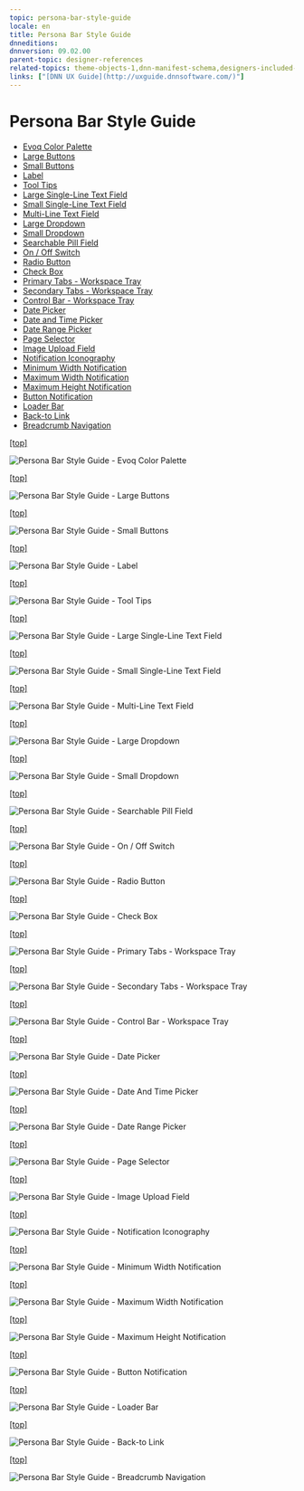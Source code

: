 ```yaml
---
topic: persona-bar-style-guide
locale: en
title: Persona Bar Style Guide
dnneditions: 
dnnversion: 09.02.00
parent-topic: designer-references
related-topics: theme-objects-1,dnn-manifest-schema,designers-included-modules-overview,requirements,product-versions,dnn-overview,control-bar-to-persona-bar,persona-bar-by-role,dnn-license,DNN-security,more-resources
links: ["[DNN UX Guide](http://uxguide.dnnsoftware.com/)"]
---
```


# Persona Bar Style Guide

*   [Evoq Color Palette](#ref-persona-bar-style-guide__evoq-color-palette)
*   [Large Buttons](#ref-persona-bar-style-guide__large-buttons)
*   [Small Buttons](#ref-persona-bar-style-guide__small-buttons)
*   [Label](#ref-persona-bar-style-guide__label)
*   [Tool Tips](#ref-persona-bar-style-guide__tool-tips)
*   [Large Single-Line Text Field](#ref-persona-bar-style-guide__large-single-line-text-field)
*   [Small Single-Line Text Field](#ref-persona-bar-style-guide__small-single-line-text-field)
*   [Multi-Line Text Field](#ref-persona-bar-style-guide__multi-line-text-field)
*   [Large Dropdown](#ref-persona-bar-style-guide__large-dropdown)
*   [Small Dropdown](#ref-persona-bar-style-guide__small-dropdown)
*   [Searchable Pill Field](#ref-persona-bar-style-guide__searchable-pill-field)
*   [On / Off Switch](#ref-persona-bar-style-guide__on-off-switch)
*   [Radio Button](#ref-persona-bar-style-guide__radio-button)
*   [Check Box](#ref-persona-bar-style-guide__check-box)
*   [Primary Tabs - Workspace Tray](#ref-persona-bar-style-guide__primary-tabs)
*   [Secondary Tabs - Workspace Tray](#ref-persona-bar-style-guide__secondary-tabs)
*   [Control Bar - Workspace Tray](#ref-persona-bar-style-guide__control-bar)
*   [Date Picker](#ref-persona-bar-style-guide__date-picker)
*   [Date and Time Picker](#ref-persona-bar-style-guide__date-and-time-picker)
*   [Date Range Picker](#ref-persona-bar-style-guide__date-range-picker)
*   [Page Selector](#ref-persona-bar-style-guide__page-selector)
*   [Image Upload Field](#ref-persona-bar-style-guide__image-upload-field)
*   [Notification Iconography](#ref-persona-bar-style-guide__notification-iconography)
*   [Minimum Width Notification](#ref-persona-bar-style-guide__minimum-width-notification)
*   [Maximum Width Notification](#ref-persona-bar-style-guide__maximum-width-notification)
*   [Maximum Height Notification](#ref-persona-bar-style-guide__maximum-height-notification)
*   [Button Notification](#ref-persona-bar-style-guide__button-notification)
*   [Loader Bar](#ref-persona-bar-style-guide__loader-bar)
*   [Back-to Link](#ref-persona-bar-style-guide__back-to-link)
*   [Breadcrumb Navigation](#ref-persona-bar-style-guide__breadcrumb-navigation)

[\[top\]](#ref-persona-bar-style-guide__pagetoc)

  

![Persona Bar Style Guide - Evoq Color Palette](img/gra-pbarstyles-01-evoq-color-palette.png)

  

[\[top\]](#ref-persona-bar-style-guide__pagetoc)

  

![Persona Bar Style Guide - Large Buttons](img/gra-pbarstyles-04-large-buttons.png)

  

[\[top\]](#ref-persona-bar-style-guide__pagetoc)

  

![Persona Bar Style Guide - Small Buttons](img/gra-pbarstyles-05-small-buttons.png)

  

[\[top\]](#ref-persona-bar-style-guide__pagetoc)

  

![Persona Bar Style Guide - Label](img/gra-pbarstyles-20-label.png)

  

[\[top\]](#ref-persona-bar-style-guide__pagetoc)

  

![Persona Bar Style Guide - Tool Tips](img/gra-pbarstyles-16-tool-tips.png)

  

[\[top\]](#ref-persona-bar-style-guide__pagetoc)

  

![Persona Bar Style Guide - Large Single-Line Text Field](img/gra-pbarstyles-06-large-single-line-text-field.png)

  

[\[top\]](#ref-persona-bar-style-guide__pagetoc)

  

![Persona Bar Style Guide - Small Single-Line Text Field](img/gra-pbarstyles-07-small-single-line-text-field.png)

  

[\[top\]](#ref-persona-bar-style-guide__pagetoc)

  

![Persona Bar Style Guide - Multi-Line Text Field](img/gra-pbarstyles-08-multi-line-text-field.png)

  

[\[top\]](#ref-persona-bar-style-guide__pagetoc)

  

![Persona Bar Style Guide - Large Dropdown](img/gra-pbarstyles-09-large-dropdown.png)

  

[\[top\]](#ref-persona-bar-style-guide__pagetoc)

  

![Persona Bar Style Guide - Small Dropdown](img/gra-pbarstyles-10-small-dropdown.png)

  

[\[top\]](#ref-persona-bar-style-guide__pagetoc)

  

![Persona Bar Style Guide - Searchable Pill Field](img/gra-pbarstyles-22-searchable-pill-field.png)

  

[\[top\]](#ref-persona-bar-style-guide__pagetoc)

  

![Persona Bar Style Guide - On / Off Switch](img/gra-pbarstyles-11-on-off-switch.png)

  

[\[top\]](#ref-persona-bar-style-guide__pagetoc)

  

![Persona Bar Style Guide - Radio Button](img/gra-pbarstyles-12-radio-button.png)

  

[\[top\]](#ref-persona-bar-style-guide__pagetoc)

  

![Persona Bar Style Guide - Check Box](img/gra-pbarstyles-24-check-box.png)

  

[\[top\]](#ref-persona-bar-style-guide__pagetoc)

  

![Persona Bar Style Guide - Primary Tabs - Workspace Tray](img/gra-pbarstyles-13-primary-tabs-workspace-tray.png)

  

[\[top\]](#ref-persona-bar-style-guide__pagetoc)

  

![Persona Bar Style Guide - Secondary Tabs - Workspace Tray](img/gra-pbarstyles-14-secondary-tabs-workspace-tray.png)

  

[\[top\]](#ref-persona-bar-style-guide__pagetoc)

  

![Persona Bar Style Guide - Control Bar - Workspace Tray](img/gra-pbarstyles-15-control-bar-workspace-tray.png)

  

[\[top\]](#ref-persona-bar-style-guide__pagetoc)

  

![Persona Bar Style Guide - Date Picker](img/gra-pbarstyles-17-date-picker.png)

  

[\[top\]](#ref-persona-bar-style-guide__pagetoc)

  

![Persona Bar Style Guide - Date And Time Picker](img/gra-pbarstyles-18-date-and-time-picker.png)

  

[\[top\]](#ref-persona-bar-style-guide__pagetoc)

  

![Persona Bar Style Guide - Date Range Picker](img/gra-pbarstyles-19-date-range-picker.png)

  

[\[top\]](#ref-persona-bar-style-guide__pagetoc)

  

![Persona Bar Style Guide - Page Selector](img/gra-pbarstyles-23-page-selector.png)

  

[\[top\]](#ref-persona-bar-style-guide__pagetoc)

  

![Persona Bar Style Guide - Image Upload Field](img/gra-pbarstyles-21-image-upload-field.png)

  

[\[top\]](#ref-persona-bar-style-guide__pagetoc)

  

![Persona Bar Style Guide - Notification Iconography](img/gra-pbarstyles-25-notification-iconography.png)

  

[\[top\]](#ref-persona-bar-style-guide__pagetoc)

  

![Persona Bar Style Guide - Minimum Width Notification](img/gra-pbarstyles-26-minimum-width-notification.png)

  

[\[top\]](#ref-persona-bar-style-guide__pagetoc)

  

![Persona Bar Style Guide - Maximum Width Notification](img/gra-pbarstyles-27-maximum-width-notification.png)

  

[\[top\]](#ref-persona-bar-style-guide__pagetoc)

  

![Persona Bar Style Guide - Maximum Height Notification](img/gra-pbarstyles-28-maximum-height-notification.png)

  

[\[top\]](#ref-persona-bar-style-guide__pagetoc)

  

![Persona Bar Style Guide - Button Notification](img/gra-pbarstyles-29-button-notification.png)

  

[\[top\]](#ref-persona-bar-style-guide__pagetoc)

  

![Persona Bar Style Guide - Loader Bar](img/gra-pbarstyles-30-loader-bar.png)

  

[\[top\]](#ref-persona-bar-style-guide__pagetoc)

  

![Persona Bar Style Guide - Back-to Link](img/gra-pbarstyles-32-back-to-link.png)

  

[\[top\]](#ref-persona-bar-style-guide__pagetoc)

  

![Persona Bar Style Guide - Breadcrumb Navigation](img/gra-pbarstyles-33-breadcrumb-navigation.png)